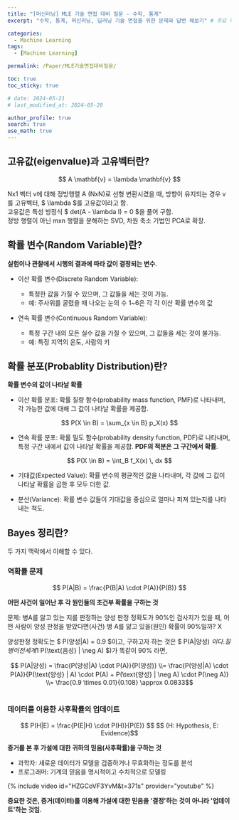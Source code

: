 ```yaml
---
title: "[머신러닝] MLE 기술 면접 대비 질문 - 수학, 통계"
excerpt: "수학, 통계, 머신러닝, 딥러닝 기술 면접을 위한 문제와 답변 해보기" # 주요 내용

categories:
  - Machine Learning
tags:
  - [Machine Learning]

permalink: /Paper/MLE기술면접대비질문/

toc: true
toc_sticky: true

# date: 2024-05-21
# last_modified_at: 2024-05-20

author_profile: true
search: true
use_math: true
---
```


## 고유값(eigenvalue)과 고유벡터란?
<div align="center">
$$ A \mathbf{v} = \lambda \mathbf{v} $$
</div>

Nx1 벡터 v에 대해 정방행렬 A (NxN)로 선형 변환시켰을 때, 방향이 유지되는 경우 v를 고유벡터, $ \lambda $를 고유값이라고 함.   
고유값은 특성 방정식 $ det(A - \lambda I) = 0 $을 풀어 구함.   
정방 행렬이 아닌 mxn 행렬을 분해하는 SVD, 차원 축소 기법인 PCA로 확장.

## 확률 변수(Random Variable)란?

**실험이나 관찰에서 시행의 결과에 따라 값이 결정되는 변수**.

- 이산 확률 변수(Discrete Random Variable):   
  - 특정한 값을 가질 수 있으며, 그 값들을 세는 것이 가능.   
  - 예: 주사위를 굴렸을 때 나오는 눈의 수 1~6은 각 각 이산 확률 변수의 값

- 연속 확률 변수(Continuous Random Variable):
  - 특정 구간 내의 모든 실수 값을 가질 수 있으며, 그 값들을 세는 것이 불가능.   
  - 예: 특정 지역의 온도, 사람의 키

## 확률 분포(Probablity Distribution)란?

**확률 변수의 값이 나타날 확률**

- 이산 확률 분포: 확률 질량 함수(probability mass function, PMF)로 나타내며, 각 가능한 값에 대해 그 값이 나타날 확률을 제공합.

<div align="center">
$$ P(X \in B) = \sum_{x \in B} p_X(x) $$
</div>

- 연속 확률 분포: 확률 밀도 함수(probability density function, PDF)로 나타내며, 특정 구간 내에서 값이 나타날 확률을 제공합. **PDF의 적분은 그 구간에서 확률**.

<div align="center">
$$ P(X \in B) = \int_B f_X(x) \, dx $$
</div>

- 기대값(Expected Value): 확률 변수의 평균적인 값을 나타내며, 각 값에 그 값이 나타날 확률을 곱한 후 모두 더한 값.

- 분산(Variance): 확률 변수 값들이 기대값을 중심으로 얼마나 퍼져 있는지를 나타내는 척도.

## Bayes 정리란?

두 가지 맥락에서 이해할 수 있다.

### 역확률 문제   
<div align="center">
$$ P(A|B) = \frac{P(B|A) \cdot P(A)}{P(B)} $$
</div>

**어떤 사건이 일어난 후 각 원인들의 조건부 확률을 구하는 것**

문제: 병A를 앓고 있는 지를 판정하는 양성 판정 정확도가 90%인 검사지가 있을 때, 어떤 사람이 양성 판정을 받았다면(사건) 병 A를 앓고 있을(원인) 확률이 90%일까? X

양성판정 정확도는 $ P(양성\|A) = 0.9 $이고, 구하고자 하는 것은 $ P(A\|양성) $이다.   
질병이 전세계 1% 확률로 발현되고 검사의 음성 판정 정확도($ P(\text{음성} \| \neg A) $)가 똑같이 90% 라면,

<div align="center">
$$ P(A|양성) = \frac{P(양성|A) \cdot P(A)}{P(양성)} \\= \frac{P(양성|A) \cdot P(A)}{P(\text{양성} | A) \cdot P(A) + P(\text{양성} | \neg A) \cdot P(\neg A)} \\= \frac{0.9 \times 0.01}{0.108} \approx 0.0833$$
</div>
<br>

### 데이터를 이용한 사후확률의 업데이트
<div align="center">
$$ P(H|E) = \frac{P(E|H) \cdot P(H)}{P(E)} $$
$$ (H: Hypothesis, E: Evidence)$$
</div>

**증거를 본 후 가설에 대한 귀하의 믿음(사후확률)을 구하는 것**
- 과학자: 새로운 데이터가 모델을 검증하거나 무효화하는 정도를 분석
- 프로그래머: 기계의 믿음을 명시적이고 수치적으로 모델링

{% include video id="HZGCoVF3YvM&t=371s" provider="youtube" %}

**중요한 것은, 증거(데이터)를 이용해 가설에 대한 믿음을 '결정'하는 것이 아니라 '업데이트'하는 것임.**
